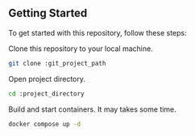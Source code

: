 ## Getting Started

To get started with this repository, follow these steps:

Clone this repository to your local machine.

```sh
git clone :git_project_path
```

Open project directory.

```sh
cd :project_directory
```

Build and start containers. It may takes some time.

```sh
docker compose up -d
```
